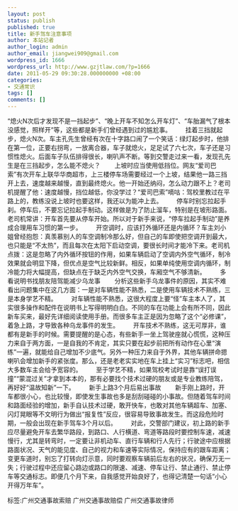 ```yaml
---
layout: post
status: publish
published: true
title: 新手驾车注意事项
author: 本站记者
author_login: admin
author_email: jiangwei909@gmail.com
wordpress_id: 1666
wordpress_url: http://www.gzjtlaw.com/?p=1666
date: 2011-05-29 09:30:28.000000000 +08:00
categories:
- 交通常识
tags: []
comments: []
---
```

 &ldquo;熄火N次后才发现不是一挡起步&rdquo;、&ldquo;晚上开车不知怎么开车灯&rdquo;、&ldquo;车胎漏气了根本没感觉，照样开&rdquo;等，这些都是新手们曾经遇到过的尴尬事。 　　挂着三挡就起步，熄火N次。车主孔先生曾经有次在十字路口闹了一个笑话：绿灯起步时，他排在第一位，正要右拐弯，一放离合器，车子就熄火，足足试了六七次，车子还是习惯性熄火。后面车子队伍排得很长，喇叭声不断。等到交警走过来一看，发现孔先生是在三挡起步，怎么能不熄火？ 　　上坡时应当使用低挡位。网友&ldquo;爱司巴索&rdquo;有次开车上联华华商超市，上三楼停车场需要经过一个上坡，结果他一路三挡开上去，速度越来越慢，直到最终熄火。他一开始还纳闷，怎么动力跟不上？老司机提醒了他：速度越慢，挡位越低，你没学过？&ldquo;爱司巴索&rdquo;嘀咕：驾校里教过在平路上的，教练没说上坡时也要这样，我还以为能冲上去。 　　停车时别忘拉起手刹。停车后，不要忘记拉起手制动。这样做是为了防止溜车，特别是在坡形路面。老司机常讲：开车首先要从停车开始。所以对于新手来说，&ldquo;停车拉起手制动&rdquo;是养成合理用车习惯的第一步。 　　开空调时，应该打外循环还是内循环？车主刘小姐曾经抱怨：真羡慕别人的车空调制冷那么好，但自己的车即使把空调开到最大，也只能是&ldquo;不太热&rdquo;，而且每次在太阳下启动空调，要很长时间才能冷下来。老司机点拨：这是忽略了内外循环按钮的作用，如果车辆启动了空调内外空气循环，制冷效果就会明显下降，但优点是空气比较新鲜。相反，如果单纯使用空调内循环，制冷能力将大幅提高，但缺点在于缺乏内外空气交换，车厢空气不够清新。 　　多看说明书找朋友陪驾能减少乌龙事 　　分析这些新手乌龙事件的原因，其实不难看出问题集中在这几方面：一是对车辆性能不熟悉，二是使用车辆技术不熟练，三是本身学艺不精。 　　对车辆性能不熟悉，这很大程度上要&ldquo;怪&rdquo;车主本人了，其实很多操作和配件在说明书上写得明明白白。不同的车在功能上会有所不同，因此新车买来，最好先详细阅读使用手册。而很多车主正是因为忽略了这个&ldquo;必修课&rdquo;，着急上路，才导致各种乌龙事件的发生。 　　开车技术不熟练，这无可厚非，谁都有是新手的时候。需要提醒的是心态，有些新手一坐上驾驶座就心慌慌，这种压力来自于两方面，一是自我的不肯定，其实只要在起步前把所有动作在心里&ldquo;演练&rdquo;一遍，就能给自己增加不少底气。另外一种压力来自于外界，其他车辆拼命摁喇叭会增加新手的紧张度。那么，还是老老实实地在车上挂上&ldquo;实习&rdquo;标志吧，相信大多数车主会给予宽容的。 　　至于学艺不精，如果驾校考试时是靠&ldquo;误打误撞&rdquo;&ldquo;蒙混过关&rdquo;才拿到本本的，那有必要找个技术过硬的朋友或是专业教练陪驾，再好好&ldquo;温故知新&rdquo;一下。 　　新手上路3个月后易出事故 　　新手刚上路时，开车都很小心，也比较慢，即使发生事故也多是刮刮碰碰的小事故。但随着驾车时间和路面经验的增加，新手自认技术过硬，敢开快车，也敢对其他车辆超车、加塞、闪灯晃眼等不文明行为做出&ldquo;报复性&rdquo;反应，很容易导致事故发生。而这段危险时期，一般会出现在新手驾车3个月以后。 　　对此，交警部门建议，初上路的新手应尽量避免开车去繁华路段，到路口、人行横道、弯道等路段时要控制车速，减速慢行，尤其是转弯时，一定要让非机动车、直行车辆和行人先行；行驶途中应根据路面状况、天气的能见度、自己的视力和车速等实际情况，保持应有的跟车距离；变更车道时，别忘了打转向灯示意，同时要观察车辆前后左右的状况，确保万无一失；行驶过程中还应留心路边或路口的限速、减速、停车让行、禁止通行、禁止停车等交通标志。即便几个月下来，自我感觉开始良好了，也得记清楚一句话&ldquo;小心开得万年车&rdquo;。 标签:广州交通事故索赔 广州交通事故赔偿 广州交通事故律师
